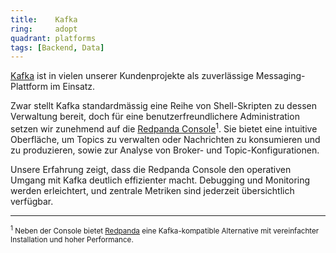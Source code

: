 ```yaml
---
title:    Kafka  
ring:     adopt  
quadrant: platforms
tags: [Backend, Data]
---
```


[Kafka][kafka] ist in vielen unserer Kundenprojekte als zuverlässige Messaging-Plattform im Einsatz.

Zwar stellt Kafka standardmässig eine Reihe von Shell-Skripten zu dessen Verwaltung bereit, doch für eine benutzerfreundlichere Administration setzen wir zunehmend auf die [Redpanda Console][redpanda-console]<sup>1</sup>. Sie bietet eine intuitive Oberfläche, um Topics zu verwalten oder Nachrichten zu konsumieren und zu produzieren, sowie zur Analyse von Broker- und Topic-Konfigurationen.

Unsere Erfahrung zeigt, dass die Redpanda Console den operativen Umgang mit Kafka deutlich effizienter macht. Debugging und Monitoring werden erleichtert, und zentrale Metriken sind jederzeit übersichtlich verfügbar.


---

<small><sup>1</sup> Neben der Console bietet [Redpanda][redpanda] eine Kafka-kompatible Alternative mit vereinfachter Installation und hoher Performance.</small>

[kafka]: https://kafka.apache.org/
[redpanda-console]: https://www.redpanda.com/redpanda-console-kafka-ui
[redpanda]: https://www.redpanda.com/
